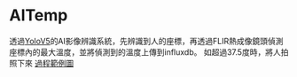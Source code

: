 # AITemp
透過[YoloV5](https://github.com/ultralytics/yolov5)的AI影像辨識系統，先辨識到人的座標，再透過FLIR熱成像鏡頭偵測座標內的最大溫度，並將偵測到的溫度上傳到influxdb。
如超過37.5度時，將人拍照下來
[過程範例圖](https://github.com/WL107/AITemp/tree/main/runs\detect\exp)